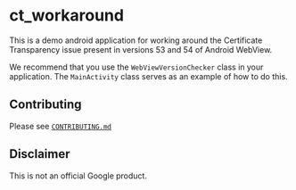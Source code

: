 # ct\_workaround

This is a demo android application for working around the Certificate
Transparency issue present in versions 53 and 54 of Android WebView.

We recommend that you use the `WebViewVersionChecker` class in your application.
The `MainActivity` class serves as an example of how to do this.

## Contributing

Please see [`CONTRIBUTING.md`](CONTRIBUTING.md)

## Disclaimer

This is not an official Google product.
